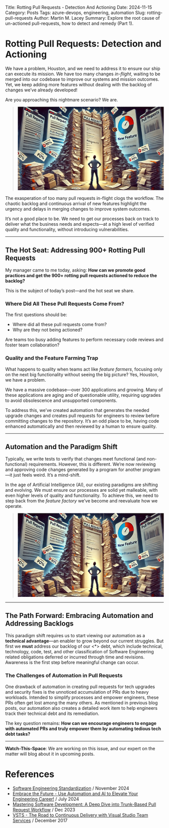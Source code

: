 Title: Rotting Pull Requests - Detection And Actioning
Date: 2024-11-15
Category: Posts 
Tags: azure-devops, engineering, automation
Slug: rotting-pull-requests
Author: Martin M. Lacey
Summary: Explore the root cause of un-actioned pull-requests, how to detect and remedy (Part 1). 

# Rotting Pull Requests: Detection and Actioning

We have a problem, Houston, and we need to address it to ensure our ship can execute its mission. We have too many changes *in-flight*, waiting to be merged into our codebase to improve our systems and mission outcomes. Yet, we keep adding more features without dealing with the backlog of changes we’ve already developed!

Are you approaching this nightmare scenario? We are.

> ![Visualizing a growing backlog in the form of an overloaded task board](/images/engineering-practices-rotting-pull-requests-1.png)

The exasperation of too many pull requests in-flight clogs the workflow. The chaotic backlog and continuous arrival of new features highlight the urgency and delays in merging changes to improve system outcomes.


It’s not a good place to be. We need to get our processes back on track to deliver what the business needs and expects—at a high level of verified quality and functionality, without introducing vulnerabilities.

---

## The Hot Seat: Addressing 900+ Rotting Pull Requests

My manager came to me today, asking: **How can we promote good practices and get the 900+ rotting pull requests actioned to reduce the backlog?**

This is the subject of today’s post—and the hot seat we share.

### Where Did All These Pull Requests Come From?

The first questions should be: 

- Where did all these pull requests come from? 
- Why are they not being actioned? 

Are teams too busy adding features to perform necessary code reviews and foster team collaboration?

### Quality and the Feature Farming Trap

What happens to quality when teams act like *feature farmers*, focusing only on the next big functionality without seeing the big picture? Yes, Houston, we have a problem.

We have a massive codebase—over 300 applications and growing. Many of these applications are aging and of questionable utility, requiring upgrades to avoid obsolescence and unsupported components.

To address this, we’ve created automation that generates the needed upgrade changes and creates pull requests for engineers to review before committing changes to the repository. It’s an odd place to be, having code enhanced automatically and then reviewed by a human to ensure quality.

---

## Automation and the Paradigm Shift

Typically, we write tests to verify that changes meet functional (and non-functional) requirements. However, this is different. We’re now reviewing and approving code changes generated by a program for another program—it just feels weird. It’s a mind-shift.

In the age of Artificial Intelligence (AI), our existing paradigms are shifting and evolving. We must ensure our processes are solid yet malleable, with even higher levels of quality and functionality. To achieve this, we need to step back from the *feature factory* we’ve become and reevaluate how we operate.
> ![Engineers moving from old paradigm to a Software Factory using AI to get to the next level](/images/engineering-practices-rotting-pull-requests-1.png)

---

## The Path Forward: Embracing Automation and Addressing Backlogs

This paradigm shift requires us to start viewing our automation as a **technical advantage**—an enabler to grow beyond our current struggles. But first we **must** address our backlog of our <*> debt, which include technical, technology, code, test, and other classification of Software Engineering related obligations deferred or incurred through time and revisions. Awareness is the first step before meaningful change can occur.

### The Challenges of Automation in Pull Requests

One drawback of automation in creating pull requests for tech upgrades and security fixes is the unnoticed accumulation of PRs due to heavy workloads. Intended to simplify processes and empower engineers, these PRs often get lost among the many others. As mentioned in previous blog posts, our automation also creates a detailed work item to help engineers track their technical debt and its remediation.

The key question remains: **How can we encourage engineers to engage with automated PRs and truly empower them by automating tedious tech debt tasks?**

---

**Watch-This-Space**: We are working on this issue, and our expert on the matter will blog about it in upcoming posts.

# References

- [Software Engineering Standardization](https://wsbctechnicalblog.github.io/software-engineering-standardization.html) / November 2024
- [Embrace the Future - Use Automation and AI to Elevate Your Engineering Career!](https://wsbctechnicalblog.github.io/back-to-basics-fear-of-change.html) / July 2024
- [Mastering Software Development: A Deep Dive into Trunk-Based Pull Request Workflow](https://wsbctechnicalblog.github.io/engineering-practices-pull-request-v2.html) / Dec 2023
- [VSTS - The Road to Continuous Delivery with Visual Studio Team Services](https://learn.microsoft.com/en-us/archive/msdn-magazine/2017/connect/vsts-the-road-to-continuous-delivery-with-visual-studio-team-services) / December 2017

